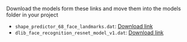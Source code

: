 Download the models form these links and move them into the models folder in your project

- `shape_predictor_68_face_landmarks.dat`: [Download link](http://dlib.net/files/shape_predictor_68_face_landmarks.dat.bz2)
- `dlib_face_recognition_resnet_model_v1.dat`: [Download link](http://dlib.net/files/dlib_face_recognition_resnet_model_v1.dat.bz2)

